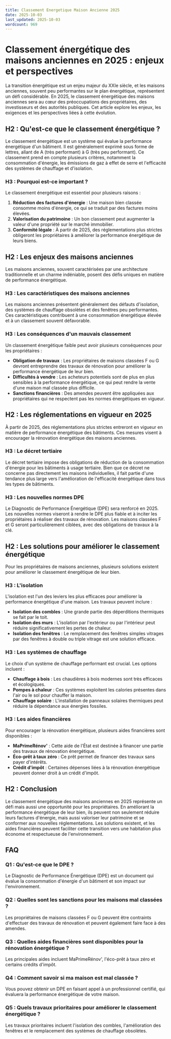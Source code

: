 ```yaml
---
title: Classement Energetique Maison Ancienne 2025
date: 2025-10-03
last_updated: 2025-10-03
wordcount: 969
---
```


# Classement énergétique des maisons anciennes en 2025 : enjeux et perspectives

La transition énergétique est un enjeu majeur du XXIe siècle, et les maisons anciennes, souvent peu performantes sur le plan énergétique, représentent un défi considérable. En 2025, le classement énergétique des maisons anciennes sera au cœur des préoccupations des propriétaires, des investisseurs et des autorités publiques. Cet article explore les enjeux, les exigences et les perspectives liées à cette évolution.

## H2 : Qu'est-ce que le classement énergétique ?

Le classement énergétique est un système qui évalue la performance énergétique d'un bâtiment. Il est généralement exprimé sous forme de lettres, allant de A (très performant) à G (très peu performant). Ce classement prend en compte plusieurs critères, notamment la consommation d'énergie, les émissions de gaz à effet de serre et l'efficacité des systèmes de chauffage et d'isolation.

### H3 : Pourquoi est-ce important ?

Le classement énergétique est essentiel pour plusieurs raisons :

1. **Réduction des factures d'énergie** : Une maison bien classée consomme moins d'énergie, ce qui se traduit par des factures moins élevées.
2. **Valorisation du patrimoine** : Un bon classement peut augmenter la valeur d'une propriété sur le marché immobilier.
3. **Conformité légale** : À partir de 2025, des réglementations plus strictes obligeront les propriétaires à améliorer la performance énergétique de leurs biens.

## H2 : Les enjeux des maisons anciennes

Les maisons anciennes, souvent caractérisées par une architecture traditionnelle et un charme indéniable, posent des défis uniques en matière de performance énergétique.

### H3 : Les caractéristiques des maisons anciennes

Les maisons anciennes présentent généralement des défauts d'isolation, des systèmes de chauffage obsolètes et des fenêtres peu performantes. Ces caractéristiques contribuent à une consommation énergétique élevée et à un classement souvent défavorable.

### H3 : Les conséquences d'un mauvais classement

Un classement énergétique faible peut avoir plusieurs conséquences pour les propriétaires :

- **Obligation de travaux** : Les propriétaires de maisons classées F ou G devront entreprendre des travaux de rénovation pour améliorer la performance énergétique de leur bien.
- **Difficultés à vendre** : Les acheteurs potentiels sont de plus en plus sensibles à la performance énergétique, ce qui peut rendre la vente d'une maison mal classée plus difficile.
- **Sanctions financières** : Des amendes peuvent être appliquées aux propriétaires qui ne respectent pas les normes énergétiques en vigueur.

## H2 : Les réglementations en vigueur en 2025

À partir de 2025, des réglementations plus strictes entreront en vigueur en matière de performance énergétique des bâtiments. Ces mesures visent à encourager la rénovation énergétique des maisons anciennes.

### H3 : Le décret tertiaire

Le décret tertiaire impose des obligations de réduction de la consommation d'énergie pour les bâtiments à usage tertiaire. Bien que ce décret ne concerne pas directement les maisons individuelles, il fait partie d'une tendance plus large vers l'amélioration de l'efficacité énergétique dans tous les types de bâtiments.

### H3 : Les nouvelles normes DPE

Le Diagnostic de Performance Énergétique (DPE) sera renforcé en 2025. Les nouvelles normes viseront à rendre le DPE plus fiable et à inciter les propriétaires à réaliser des travaux de rénovation. Les maisons classées F et G seront particulièrement ciblées, avec des obligations de travaux à la clé.

## H2 : Les solutions pour améliorer le classement énergétique

Pour les propriétaires de maisons anciennes, plusieurs solutions existent pour améliorer le classement énergétique de leur bien.

### H3 : L'isolation

L'isolation est l'un des leviers les plus efficaces pour améliorer la performance énergétique d'une maison. Les travaux peuvent inclure :

- **Isolation des combles** : Une grande partie des déperditions thermiques se fait par le toit.
- **Isolation des murs** : L'isolation par l'extérieur ou par l'intérieur peut réduire significativement les pertes de chaleur.
- **Isolation des fenêtres** : Le remplacement des fenêtres simples vitrages par des fenêtres à double ou triple vitrage est une solution efficace.

### H3 : Les systèmes de chauffage

Le choix d'un système de chauffage performant est crucial. Les options incluent :

- **Chauffage à bois** : Les chaudières à bois modernes sont très efficaces et écologiques.
- **Pompes à chaleur** : Ces systèmes exploitent les calories présentes dans l'air ou le sol pour chauffer la maison.
- **Chauffage solaire** : L'installation de panneaux solaires thermiques peut réduire la dépendance aux énergies fossiles.

### H3 : Les aides financières

Pour encourager la rénovation énergétique, plusieurs aides financières sont disponibles :

- **MaPrimeRénov'** : Cette aide de l'État est destinée à financer une partie des travaux de rénovation énergétique.
- **Éco-prêt à taux zéro** : Ce prêt permet de financer des travaux sans payer d'intérêts.
- **Crédit d'impôt** : Certaines dépenses liées à la rénovation énergétique peuvent donner droit à un crédit d'impôt.

## H2 : Conclusion

Le classement énergétique des maisons anciennes en 2025 représente un défi mais aussi une opportunité pour les propriétaires. En améliorant la performance énergétique de leur bien, ils peuvent non seulement réduire leurs factures d'énergie, mais aussi valoriser leur patrimoine et se conformer aux nouvelles réglementations. Les solutions existent, et les aides financières peuvent faciliter cette transition vers une habitation plus économe et respectueuse de l'environnement.

## FAQ

### Q1 : Qu'est-ce que le DPE ?

Le Diagnostic de Performance Énergétique (DPE) est un document qui évalue la consommation d'énergie d'un bâtiment et son impact sur l'environnement.

### Q2 : Quelles sont les sanctions pour les maisons mal classées ?

Les propriétaires de maisons classées F ou G peuvent être contraints d'effectuer des travaux de rénovation et peuvent également faire face à des amendes.

### Q3 : Quelles aides financières sont disponibles pour la rénovation énergétique ?

Les principales aides incluent MaPrimeRénov', l'éco-prêt à taux zéro et certains crédits d'impôt.

### Q4 : Comment savoir si ma maison est mal classée ?

Vous pouvez obtenir un DPE en faisant appel à un professionnel certifié, qui évaluera la performance énergétique de votre maison.

### Q5 : Quels travaux prioritaires pour améliorer le classement énergétique ?

Les travaux prioritaires incluent l'isolation des combles, l'amélioration des fenêtres et le remplacement des systèmes de chauffage obsolètes.